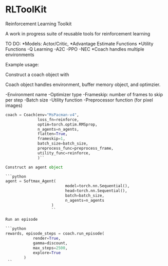 # RLToolKit
Reinforcement Learning Toolkit

A work in progress suite of reusable tools for reinforcement learning

TO DO:
  *Models: Actor/Critic, 
  *Advantage Estimate Functions
  *Utility Functions
   -Q Learning
   -A2C
   -PPO
   -NEC
  *Coach handles multiple environments
  
Example usage:

Construct a coach object with

Coach object handles environment, buffer memory object, and optimzier.

 -Environment name
 -Optimizer type
 -Frameskip: number of frames to skip per step
 -Batch size
 -Utility function
 -Preprocessor function (for pixel images)
 
```python
coach = Coach(env="MsPacman-v4",
              loss_fn=reinforce,
              optim=torch.optim.RMSprop,
              n_agents=n_agents,
              flatten=True,
              frameskip=1,
              batch_size=batch_size,
              preprocess_func=preprocess_frame,
              utility_func=reinforce,
              )``

Construct an agent object

```python
agent = Softmax_Agent(
                          model=torch.nn.Sequential(),
                          head=torch.nn.Sequential(),
                          batch=batch_size,
                          n_agents=n_agents
                    )
                    ``     
      
Run an episode

```python
rewards, episode_steps = coach.run_episode(
            render=True,
            gamma=discount,
            max_steps=2500,
            explore=True
        )
 ``
